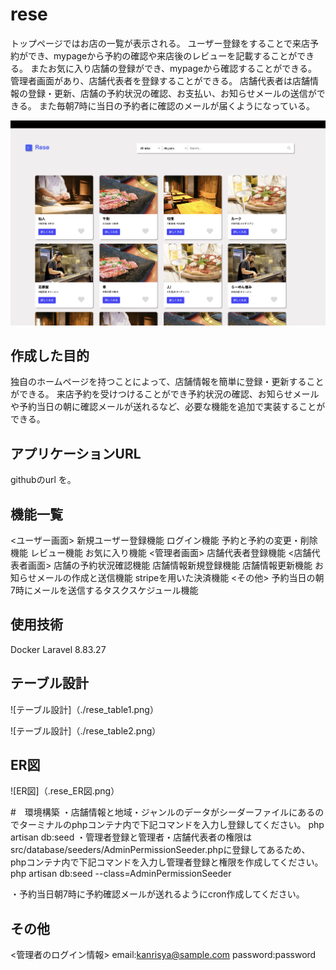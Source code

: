 # rese
トップページではお店の一覧が表示される。
ユーザー登録をすることで来店予約ができ、mypageから予約の確認や来店後のレビューを記載することができる。
またお気に入り店舗の登録ができ、mypageから確認することができる。
管理者画面があり、店舗代表者を登録することができる。
店舗代表者は店舗情報の登録・更新、店舗の予約状況の確認、お支払い、お知らせメールの送信ができる。
また毎朝7時に当日の予約者に確認のメールが届くようになっている。

![トップ画像](./rese_home.png)


## 作成した目的
独自のホームページを持つことによって、店舗情報を簡単に登録・更新することができる。
来店予約を受けつけることができ予約状況の確認、お知らせメールや予約当日の朝に確認メールが送れるなど、必要な機能を追加で実装することができる。


## アプリケーションURL
githubのurl を。


## 機能一覧
<ユーザー画面>
新規ユーザー登録機能
ログイン機能
予約と予約の変更・削除機能
レビュー機能
お気に入り機能
<管理者画面>
店舗代表者登録機能
<店舗代表者画面>
店舗の予約状況確認機能
店舗情報新規登録機能
店舗情報更新機能
お知らせメールの作成と送信機能
stripeを用いた決済機能
<その他>
予約当日の朝7時にメールを送信するタスクスケジュール機能


## 使用技術
Docker
Laravel 8.83.27


## テーブル設計
![テーブル設計]（./rese_table1.png）

![テーブル設計]（./rese_table2.png）


## ER図
![ER図]（.rese_ER図.png）


#　環境構築
・店舗情報と地域・ジャンルのデータがシーダーファイルにあるのでターミナルのphpコンテナ内で下記コマンドを入力し登録してください。
php artisan db:seed
・管理者登録と管理者・店舗代表者の権限はsrc/database/seeders/AdminPermissionSeeder.phpに登録してあるため、phpコンテナ内で下記コマンドを入力し管理者登録と権限を作成してください。
php artisan db:seed --class=AdminPermissionSeeder

・予約当日朝7時に予約確認メールが送れるようにcron作成してください。

## その他
<管理者のログイン情報>
email:kanrisya@sample.com
password:password

